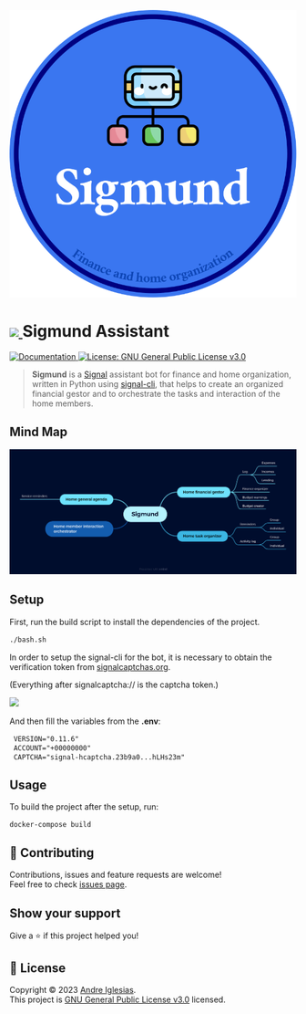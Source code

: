 <p align="center">
  <img src="media/sigmund.svg"/>
</p>

<h1>
  <a href="https://www.signal.org/">
    <img src="https://user-images.githubusercontent.com/35022933/215067099-b2a98de6-a04d-4a85-9e51-001d1a750c35.png" height="50px"/>
  </a>
  Sigmund Assistant
</h1>
<p>
  <a href="https://andreiglesias.github.io/sigmund/" target="_blank">
    <img alt="Documentation" src="https://img.shields.io/badge/documentation-yes-brightgreen.svg" />
  </a>
  <a href="https://github.com/AndreIglesias/sigmund/blob/main/LICENSE" target="_blank">
    <img alt="License: GNU General Public License v3.0" src="https://img.shields.io/badge/License-GNU General Public License v3.0-yellow.svg" />
  </a>
</p>

> <b>Sigmund</b> is a <a href="https://www.signal.org/">Signal</a> assistant bot for finance and home organization, written in Python using <a href="https://github.com/AsamK/signal-cli">signal-cli</a>, that helps to create an organized financial gestor and to orchestrate the tasks and interaction of the home members.

<h2>
  Mind Map
</h2>
<p align="center">
  <img src="media/mind-map.png"/>
</p>

<h2 id="Setup">
Setup
</h2>
First, run the build script to install the dependencies of the project.

```bash
./bash.sh
```

In order to setup the signal-cli for the bot, it is necessary to obtain the verification token from <a href="https://signalcaptchas.org/registration/generate.html">signalcaptchas.org</a>.

(Everything after signalcaptcha:// is the captcha token.)

<img src="https://user-images.githubusercontent.com/35022933/218282005-1ae5bd63-03f5-4745-8cc2-ff0c821595e8.png"/>

And then fill the variables from the <b>.env</b>:

  ```
   VERSION="0.11.6"
   ACCOUNT="+00000000"
   CAPTCHA="signal-hcaptcha.23b9a0...hLHs23m"
  ```
</h2>

<h2>
  Usage
</h2>

To build the project after the setup, run:
```
docker-compose build
```

## 🤝 Contributing

Contributions, issues and feature requests are welcome!<br />Feel free to check [issues page](https://github.com/AndreIglesias/sigmund/issues). 

## Show your support

Give a ⭐️ if this project helped you!

## 📝 License

Copyright © 2023 [Andre Iglesias](https://github.com/AndreIglesias).<br />
This project is [GNU General Public License v3.0](https://github.com/AndreIglesias/sigmund/blob/main/LICENSE) licensed.

